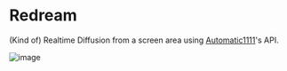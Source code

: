 # Redream

(Kind of) Realtime Diffusion from a screen area using [Automatic1111](https://github.com/AUTOMATIC1111/stable-diffusion-webui)'s API.

![image](https://user-images.githubusercontent.com/111762798/207272415-55810172-8e10-4c5d-af93-405a7a9005c4.png)
